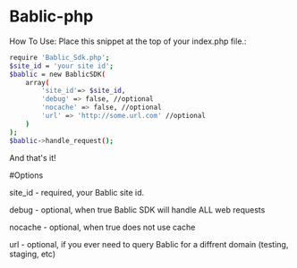 # Bablic-php

How To Use:
Place this snippet at the top of your index.php file.:
```sh
require 'Bablic_Sdk.php';
$site_id = 'your site id';
$bablic = new BablicSDK(
    array(
        'site_id'=> $site_id,
        'debug' => false, //optional
        'nocache' => false, //optional
        'url' => 'http://some.url.com' //optional
    )
);
$bablic->handle_request();
```
And that's it!

#Options

site_id - required, your Bablic site id.

debug - optional, when true Bablic SDK will handle ALL web requests

nocache - optional, when true does not use cache

url - optional, if you ever need to query Bablic for a diffrent domain (testing, staging, etc)

